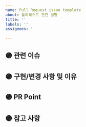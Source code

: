 ```yaml
---
name: Pull Request issue template
about: 풀리퀘스트 관련 설명
title: ''
labels: ''
assignees: ''

---
```


## 🟣 관련 이슈
## 🟣 구현/변경 사항 및 이유
## 🟣 PR Point
## 🟣 참고 사항
